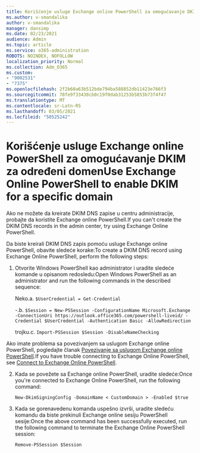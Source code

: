 ```yaml
---
title: Korišćenje usluge Exchange online PowerShell za omogućavanje DKIM za određeni domen
ms.author: v-smandalika
author: v-smandalika
manager: dansimp
ms.date: 02/23/2021
audience: Admin
ms.topic: article
ms.service: o365-administration
ROBOTS: NOINDEX, NOFOLLOW
localization_priority: Normal
ms.collection: Adm_O365
ms.custom:
- "9002531"
- "7375"
ms.openlocfilehash: 2f2b60a63b512bde794ba588852db11423e766f3
ms.sourcegitcommit: 78fe9f33438cb0c19f0dab31253b5853b73f4f47
ms.translationtype: MT
ms.contentlocale: sr-Latn-RS
ms.lasthandoff: 03/05/2021
ms.locfileid: "50525242"
---
```

# <a name="use-exchange-online-powershell-to-enable-dkim-for-a-specific-domain"></a><span data-ttu-id="c8210-102">Korišćenje usluge Exchange online PowerShell za omogućavanje DKIM za određeni domen</span><span class="sxs-lookup"><span data-stu-id="c8210-102">Use Exchange Online PowerShell to enable DKIM for a specific domain</span></span>

<span data-ttu-id="c8210-103">Ako ne možete da kreirate DKIM DNS zapise u centru administracije, probajte da koristite Exchange online PowerShell.</span><span class="sxs-lookup"><span data-stu-id="c8210-103">If you can't create the DKIM DNS records in the admin center, try using Exchange Online PowerShell.</span></span> 

<span data-ttu-id="c8210-104">Da biste kreirali DKIM DNS zapis pomoću usluge Exchange online PowerShell, obavite sledeće korake:</span><span class="sxs-lookup"><span data-stu-id="c8210-104">To create a DKIM DNS record using Exchange Online PowerShell, perform the following steps:</span></span>

1. <span data-ttu-id="c8210-105">Otvorite Windows PowerShell kao administrator i uradite sledeće komande u opisanom redosledu:</span><span class="sxs-lookup"><span data-stu-id="c8210-105">Open Windows PowerShell as an administrator and run the following commands in the described sequence:</span></span>

    <span data-ttu-id="c8210-106">Neko.</span><span class="sxs-lookup"><span data-stu-id="c8210-106">a.</span></span> `$UserCredential = Get-Credential`

    <span data-ttu-id="c8210-107">-.</span><span class="sxs-lookup"><span data-stu-id="c8210-107">b.</span></span> `$Session = New-PSSession -ConfigurationName Microsoft.Exchange -ConnectionUri https://outlook.office365.com/powershell-liveid/ -Credential $UserCredential -Authentication Basic -AllowRedirection`

    <span data-ttu-id="c8210-108">trojku.</span><span class="sxs-lookup"><span data-stu-id="c8210-108">c.</span></span> `Import-PSSession $Session -DisableNameChecking`
    
<span data-ttu-id="c8210-109">Ako imate problema sa povezivanjem sa uslugom Exchange online PowerShell, pogledajte članak [Povezivanje sa uslugom Exchange online PowerShell](https://docs.microsoft.com/powershell/exchange/connect-to-exchange-online-powershell).</span><span class="sxs-lookup"><span data-stu-id="c8210-109">If you have trouble connecting to Exchange Online PowerShell, see [Connect to Exchange Online PowerShell](https://docs.microsoft.com/powershell/exchange/connect-to-exchange-online-powershell).</span></span>

2. <span data-ttu-id="c8210-110">Kada se povežete sa Exchange online PowerShell, uradite sledeće:</span><span class="sxs-lookup"><span data-stu-id="c8210-110">Once you're connected to Exchange Online PowerShell, run the following command:</span></span>

    `New-DkimSigningConfig -DomainName < CustomDomain > -Enabled $true`

3. <span data-ttu-id="c8210-111">Kada se gorenavedenu komanda uspešno izvrši, uradite sledeću komandu da biste prekinuli Exchange online sesiju PowerShell sesije:</span><span class="sxs-lookup"><span data-stu-id="c8210-111">Once the above command has been successfully executed, run the following command to terminate the Exchange Online PowerShell session:</span></span>

    `Remove-PSSession $Session` 



